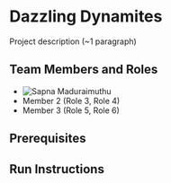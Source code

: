 # Dazzling Dynamites

Project description (~1 paragraph)

## Team Members and Roles

* ![Sapna Maduraimuthu](https://github.com/SapnaMuthu/CIS641-HW2-Maduraimuthu)
* Member 2 (Role 3, Role 4)
* Member 3 (Role 5, Role 6)

## Prerequisites

## Run Instructions
